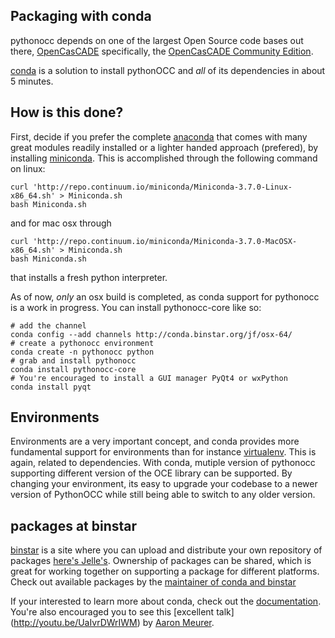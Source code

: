 ## Packaging with conda

pythonocc depends on one of the largest Open Source code bases out there, [OpenCasCADE](http://opencascade.org)
specifically, the [OpenCasCADE Community Edition](https://github.com/tpaviot/oce).

[conda](http://conda.pydata.org/docs/) is a solution to install pythonOCC and *all* of its dependencies in about 5 minutes. 

## How is this done?

First, decide if you prefer the complete [anaconda](http://docs.continuum.io/anaconda/index.html#packages-included-in-anaconda)
that comes with many great modules readily installed or a lighter handed approach (prefered), by installing [miniconda](http://conda.pydata.org/miniconda.html). This is accomplished through the following command on linux:

```
curl 'http://repo.continuum.io/miniconda/Miniconda-3.7.0-Linux-x86_64.sh' > Miniconda.sh
bash Miniconda.sh
```

and for mac osx through  

```
curl 'http://repo.continuum.io/miniconda/Miniconda-3.7.0-MacOSX-x86_64.sh' > Miniconda.sh
bash Miniconda.sh
```

that installs a fresh python interpreter.

As of now, *only* an osx build is completed, as conda support for pythonocc is a work in progress. 
You can install pythonocc-core like so:

```
# add the channel
conda config --add channels http://conda.binstar.org/jf/osx-64/
# create a pythonocc environment
conda create -n pythonocc python
# grab and install pythonocc
conda install pythonocc-core
# You're encouraged to install a GUI manager PyQt4 or wxPython
conda install pyqt
```

## Environments

Environments are a very important concept, and conda provides more fundamental support for environments than for instance
[virtualenv](http://docs.python-guide.org/en/latest/dev/virtualenvs/). This is again, related to dependencies.
With conda, mutiple version of pythonocc supporting different version of the OCE library can be supported.
By changing your environment, its easy to upgrade your codebase to a newer version of PythonOCC while still 
being able to switch to any older version.

## packages at binstar

[binstar](https://binstar.org/) is a site where you can upload and distribute your own repository of packages [here's Jelle's](https://binstar.org/jf/). 
Ownership of packages can be shared, which is great for working together on supporting a package for different platforms. 
Check out available packages by the [maintainer of conda and binstar](https://binstar.org/asmeurer/_list-packages) 
 
If your interested to learn more about conda, check out the [documentation](http://conda.pydata.org/docs). You're also encouraged you to see this [excellent talk]
(http://youtu.be/UaIvrDWrIWM) by [Aaron Meurer](https://github.com/asmeurer).
